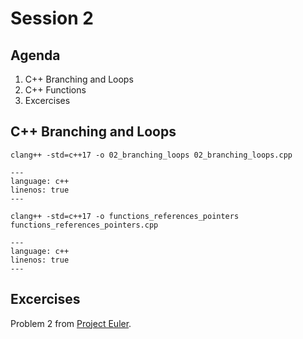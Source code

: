 # Session 2

## Agenda

1. C++ Branching and Loops
2. C++ Functions
3. Excercises

## C++ Branching and Loops

`clang++ -std=c++17 -o 02_branching_loops 02_branching_loops.cpp`

```{literalinclude} ../../../examples/cpp/02_branching_loops.cpp
---
language: c++
linenos: true
---
```

`clang++ -std=c++17 -o functions_references_pointers functions_references_pointers.cpp`

```{literalinclude} ../../../examples/cpp/functions_references_pointers.cpp
---
language: c++
linenos: true
---
```

## Excercises

Problem 2 from [Project Euler](https://projecteuler.net).

